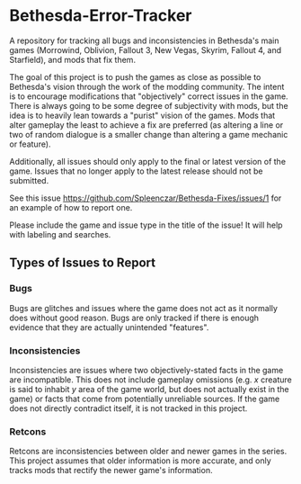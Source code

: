 # Bethesda-Error-Tracker
A repository for tracking all bugs and inconsistencies in Bethesda's main games (Morrowind, Oblivion, Fallout 3, New Vegas, Skyrim, Fallout 4, and Starfield), and mods that fix them.

The goal of this project is to push the games as close as possible to Bethesda's vision through the work of the modding community. The intent is to encourage modifications that "objectively" correct issues in the game. There is always going to be some degree of subjectivity with mods, but the idea is to heavily lean towards a "purist" vision of the games. Mods that alter gameplay the least to achieve a fix are preferred (as altering a line or two of random dialogue is a smaller change than altering a game mechanic or feature).

Additionally, all issues should only apply to the final or latest version of the game. Issues that no longer apply to the latest release should not be submitted.

See this issue https://github.com/Spleenczar/Bethesda-Fixes/issues/1 for an example of how to report one.

Please include the game and issue type in the title of the issue! It will help with labeling and searches.

## Types of Issues to Report
### Bugs
Bugs are glitches and issues where the game does not act as it normally does without good reason. Bugs are only tracked if there is enough evidence that they are actually unintended "features".
### Inconsistencies
Inconsistencies are issues where two objectively-stated facts in the game are incompatible. This does not include gameplay omissions (e.g. *x* creature is said to inhabit *y* area of the game world, but does not actually exist in the game) or facts that come from potentially unreliable sources. If the game does not directly contradict itself, it is not tracked in this project.
### Retcons
Retcons are inconsistencies between older and newer games in the series. This project assumes that older information is more accurate, and only tracks mods that rectify the newer game's information.
